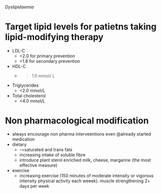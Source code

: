 ###### Dyslipidaemia

# Target lipid levels for patietns taking lipid-modifying therapy
- LDL-C
    + <2.0 for primary prevention
    + <1.8 for secondary prevention
- HDL-C
    + >1.0 mmol/ L
- Triglycerides
    + <2.0 mmol/L 
- Total cholesterol
    + <4.0 mmol/L

# Non pharmacological modification
- always encourage non pharma interveentions even @already started medication
- dietary
    + -=saturated and trans fats
    + increasing intake of soluble fibre
    + introduce plant sterol enriched milk, cheese, margarine (the most effective measure)
- exercise
    + increasing exercise (150 minutes of moderate intensity or vigorous intensity physical activity each weeek). muscle strengthening 2+ days per week